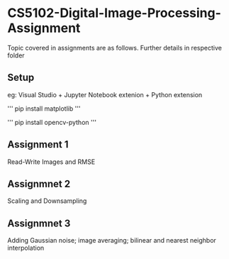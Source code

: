 # CS5102-Digital-Image-Processing-Assignment

Topic covered in assignments are as follows. Further details in respective folder

## Setup

eg: Visual Studio + Jupyter Notebook extenion + Python extension  

'''
pip install matplotlib
'''

'''
pip install opencv-python
'''

## Assignment 1

Read-Write Images and RMSE

## Assignmnet 2

Scaling and Downsampling

## Assignmnet 3

Adding Gaussian noise; image averaging; bilinear and nearest neighbor interpolation





